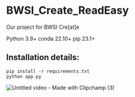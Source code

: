 # BWSI_Create_ReadEasy
Our project for BWSI Cre[at]e

Python 3.9+
conda 22.10+
pip 23.1+

## Installation details:
```
pip install -r requirements.txt
python app.py
```

![Untitled video - Made with Clipchamp (3)](https://user-images.githubusercontent.com/72983931/233778014-20171509-33eb-4da7-9104-2c3f8f4c6d9e.gif)
